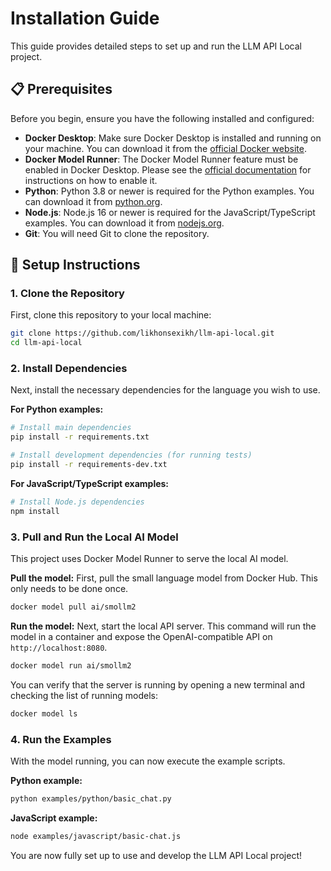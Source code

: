# Installation Guide

This guide provides detailed steps to set up and run the LLM API Local project.

## 📋 Prerequisites

Before you begin, ensure you have the following installed and configured:

- **Docker Desktop**: Make sure Docker Desktop is installed and running on your machine. You can download it from the [official Docker website](https://www.docker.com/products/docker-desktop/).
- **Docker Model Runner**: The Docker Model Runner feature must be enabled in Docker Desktop. Please see the [official documentation](https://docs.docker.com/desktop/model-runner/) for instructions on how to enable it.
- **Python**: Python 3.8 or newer is required for the Python examples. You can download it from [python.org](https://www.python.org/).
- **Node.js**: Node.js 16 or newer is required for the JavaScript/TypeScript examples. You can download it from [nodejs.org](https://nodejs.org/).
- **Git**: You will need Git to clone the repository.

## 🚀 Setup Instructions

### 1. Clone the Repository

First, clone this repository to your local machine:

```bash
git clone https://github.com/likhonsexikh/llm-api-local.git
cd llm-api-local
```

### 2. Install Dependencies

Next, install the necessary dependencies for the language you wish to use.

**For Python examples:**

```bash
# Install main dependencies
pip install -r requirements.txt

# Install development dependencies (for running tests)
pip install -r requirements-dev.txt
```

**For JavaScript/TypeScript examples:**

```bash
# Install Node.js dependencies
npm install
```

### 3. Pull and Run the Local AI Model

This project uses Docker Model Runner to serve the local AI model.

**Pull the model:**
First, pull the small language model from Docker Hub. This only needs to be done once.

```bash
docker model pull ai/smollm2
```

**Run the model:**
Next, start the local API server. This command will run the model in a container and expose the OpenAI-compatible API on `http://localhost:8080`.

```bash
docker model run ai/smollm2
```

You can verify that the server is running by opening a new terminal and checking the list of running models:

```bash
docker model ls
```

### 4. Run the Examples

With the model running, you can now execute the example scripts.

**Python example:**

```bash
python examples/python/basic_chat.py
```

**JavaScript example:**

```bash
node examples/javascript/basic-chat.js
```

You are now fully set up to use and develop the LLM API Local project!
